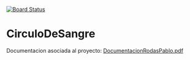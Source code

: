 [![Board Status](https://dev.azure.com/prodas/47be2f77-77d5-4a92-9e60-f28e21197a89/55485471-e797-46fc-aed8-5f4f1216e21e/_apis/work/boardbadge/ecce4b8f-d172-445f-ad39-41fbdc2e33c1)](https://dev.azure.com/prodas/47be2f77-77d5-4a92-9e60-f28e21197a89/_boards/board/t/55485471-e797-46fc-aed8-5f4f1216e21e/Microsoft.RequirementCategory)
# CirculoDeSangre

Documentacion asociada al proyecto: [DocumentacionRodasPablo.pdf](https://github.com/prodass/CirculoDeSangre/files/8541274/DocumentacionRodasPablo.pdf)
